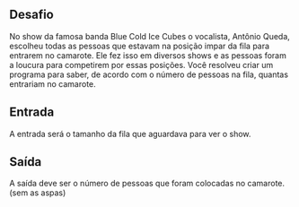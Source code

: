 ## Desafio
No show da famosa banda Blue Cold Ice Cubes o vocalista, Antônio Queda, escolheu todas as pessoas que estavam na posição impar da fila para entrarem no camarote. Ele fez isso em diversos shows e as pessoas foram a loucura para competirem por essas posições. Você resolveu criar um programa para saber, de acordo com o número de pessoas na fila, quantas entrariam no camarote.

## Entrada
A entrada será o tamanho da fila que aguardava para ver o show.

## Saída
A saída deve ser o número de pessoas que foram colocadas no camarote. (sem as aspas)